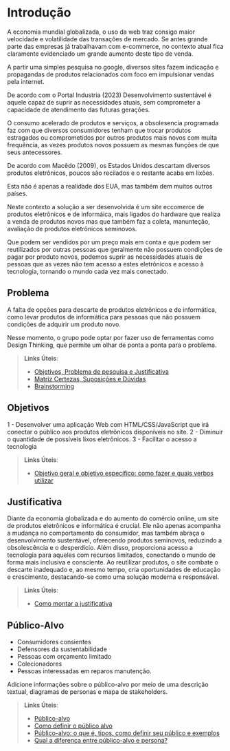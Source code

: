 # Introdução
A economia mundial globalizada, o uso da web traz consigo maior velocidade e volatilidade das transações de mercado. 
Se antes grande parte das empresas já trabalhavam com e-commerce, no contexto atual fica claramente evidenciado um grande aumento deste tipo de venda.  

A partir uma simples pesquisa no google, diversos sites fazem indicação e propagandas de produtos relacionados com foco em impulsionar vendas pela internet.

De acordo com o Portal Industria (2023) Desenvolvimento sustentável é aquele capaz de suprir as necessidades atuais, sem comprometer a capacidade de atendimento das futuras gerações.

O consumo acelerado de produtos e serviços, a obsolesencia programada faz com que diversos consumidores tenham que trocar produtos estragados ou comprometidos  por outros produtos mais novos com muita frequência, as vezes produtos novos possuem as mesmas funções de que seus antecessores. 

De acordo com Macêdo (2009), os Estados Unidos descartam diversos produtos eletrônicos, poucos são recilados e o restante acaba em lixões. 

Esta não é apenas a realidade dos EUA, mas também dem muitos outros países. 

Neste contexto a solução a ser desenvolvida é um site eccomerce  de produtos eletrônicos e de informáica, 
mais ligados do hardware que realiza a venda de produtos novos mas que também faz a coleta, manunteção, avaliação de produtos eletrônicos seminovos. 

Que podem ser vendidos por um preço mais em conta e que podem ser reutilizados por outras pessoas que geralmente não possuem condições de pagar por produto novos, podemos 
suprir as necessidades atuais de pessoas que as vezes não tem acesso a estes eletrônicos e acesso à tecnologia, tornando o mundo cada vez mais conectado.

## Problema

A falta de opções para descarte de produtos eletrônicos e de informática, como levar produtos de informática para pessoas que não possuem condições de adquirir um produto novo. 

Nesse momento, o grupo pode optar por fazer uso  de ferramentas como Design Thinking, que permite um olhar de ponta a ponta para o problema.

> **Links Úteis**:
> - [Objetivos, Problema de pesquisa e Justificativa](https://medium.com/@versioparole/objetivos-problema-de-pesquisa-e-justificativa-c98c8233b9c3)
> - [Matriz Certezas, Suposições e Dúvidas](https://medium.com/educa%C3%A7%C3%A3o-fora-da-caixa/matriz-certezas-suposi%C3%A7%C3%B5es-e-d%C3%BAvidas-fa2263633655)
> - [Brainstorming](https://www.euax.com.br/2018/09/brainstorming/)

## Objetivos

1 - Desenvolver uma aplicação Web com HTML/CSS/JavaScript que irá conectar o público aos produtos eletrônicos disponíveis no site.
2 - Diminuir o quantidade de possíveis lixos eletrônicos.
3 - Facilitar o acesso a tecnologia
 
> **Links Úteis**:
> - [Objetivo geral e objetivo específico: como fazer e quais verbos utilizar](https://blog.mettzer.com/diferenca-entre-objetivo-geral-e-objetivo-especifico/)

## Justificativa

Diante da economia globalizada e do aumento do comércio online, um site de produtos eletrônicos e informática é crucial. Ele não apenas acompanha a mudança no comportamento do consumidor, mas também abraça o desenvolvimento sustentável, oferecendo produtos seminovos, reduzindo a obsolescência e o desperdício. Além disso, proporciona acesso a tecnologia para aqueles com recursos limitados, conectando o mundo de forma mais inclusiva e consciente. Ao reutilizar produtos, o site combate o descarte inadequado e, ao mesmo tempo, cria oportunidades de educação e crescimento, destacando-se como uma solução moderna e responsável.

> **Links Úteis**:
> - [Como montar a justificativa](https://guiadamonografia.com.br/como-montar-justificativa-do-tcc/)

## Público-Alvo

- Consumidores consientes
- Defensores da sustentabilidade
- Pessoas com orçamento limitado
- Colecionadores
- Pessoas interessadas em reparos manutenção.

Adicione informações sobre o público-alvo por meio de uma descrição textual, diagramas de personas e mapa de stakeholders.

> **Links Úteis**:
> - [Público-alvo](https://blog.hotmart.com/pt-br/publico-alvo/)
> - [Como definir o público alvo](https://exame.com/pme/5-dicas-essenciais-para-definir-o-publico-alvo-do-seu-negocio/)
> - [Público-alvo: o que é, tipos, como definir seu público e exemplos](https://klickpages.com.br/blog/publico-alvo-o-que-e/)
> - [Qual a diferença entre público-alvo e persona?](https://rockcontent.com/blog/diferenca-publico-alvo-e-persona/)

